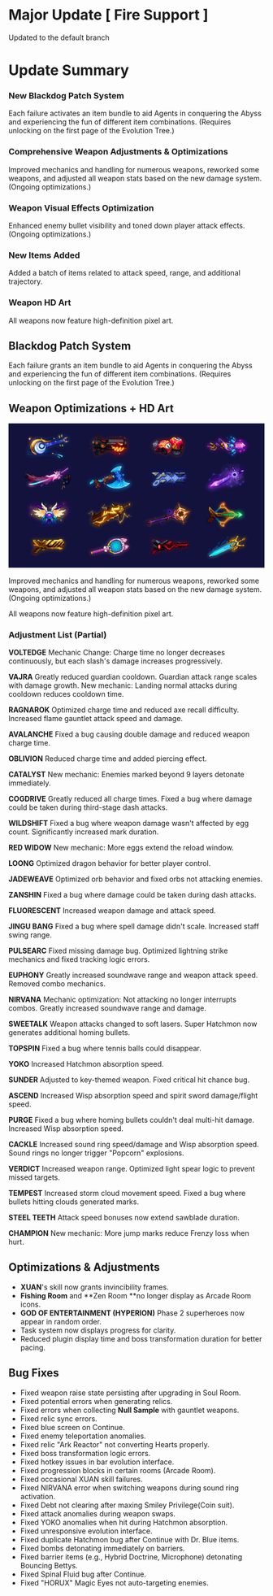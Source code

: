 # Major Update [ Fire Support ]

Updated to the default branch

# Update Summary

### **New Blackdog Patch System**

Each failure activates an item bundle to aid Agents in conquering the Abyss and experiencing the fun of different item combinations. (Requires unlocking on the first page of the Evolution Tree.)

### **Comprehensive Weapon Adjustments & Optimizations**

Improved mechanics and handling for numerous weapons, reworked some weapons, and adjusted all weapon stats based on the new damage system. (Ongoing optimizations.)

### **Weapon Visual Effects Optimization**

Enhanced enemy bullet visibility and toned down player attack effects. (Ongoing optimizations.)

### **New Items Added**

Added a batch of items related to attack speed, range, and additional trajectory.

### **Weapon HD Art**

All weapons now feature high-definition pixel art.

## **Blackdog Patch System**

Each failure grants an item bundle to aid Agents in conquering the Abyss and experiencing the fun of different item combinations. (Requires unlocking on the first page of the Evolution Tree.)

## **Weapon Optimizations + HD Art**

![image](https://raw.githubusercontent.com/VeewoGames/NA2Announcements/master/announcements/EA_8.18/20251013_212056_2582039676537302704.png)

Improved mechanics and handling for numerous weapons, reworked some weapons, and adjusted all weapon stats based on the new damage system. (Ongoing optimizations.)

All weapons now feature high-definition pixel art.

### Adjustment List (Partial)

**VOLTEDGE**
Mechanic Change: Charge time no longer decreases continuously, but each slash's damage increases progressively.

**VAJRA**
Greatly reduced guardian cooldown. Guardian attack range scales with damage growth. New mechanic: Landing normal attacks during cooldown reduces cooldown time.

**RAGNAROK**
Optimized charge time and reduced axe recall difficulty. Increased flame gauntlet attack speed and damage.

**AVALANCHE**
Fixed a bug causing double damage and reduced weapon charge time.

**OBLIVION**
Reduced charge time and added piercing effect.

**CATALYST**
New mechanic: Enemies marked beyond 9 layers detonate immediately.

**COGDRIVE**
Greatly reduced all charge times. Fixed a bug where damage could be taken during third-stage dash attacks.

**WILDSHIFT**
Fixed a bug where weapon damage wasn't affected by egg count. Significantly increased mark duration.

**RED WIDOW**
New mechanic: More eggs extend the reload window.

**LOONG**
Optimized dragon behavior for better player control.

**JADEWEAVE**
Optimized orb behavior and fixed orbs not attacking enemies.

**ZANSHIN**
Fixed a bug where damage could be taken during dash attacks.

**FLUORESCENT**
Increased weapon damage and attack speed.

**JINGU BANG**
Fixed a bug where spell damage didn't scale. Increased staff swing range.

**PULSEARC**
Fixed missing damage bug. Optimized lightning strike mechanics and fixed tracking logic errors.

**EUPHONY**
Greatly increased soundwave range and weapon attack speed. Removed combo mechanics.

**NIRVANA**
Mechanic optimization: Not attacking no longer interrupts combos. Greatly increased soundwave range and damage.

**SWEETALK**
Weapon attacks changed to soft lasers. Super Hatchmon now generates additional homing bullets.

**TOPSPIN**
Fixed a bug where tennis balls could disappear.

**YOKO**
Increased Hatchmon absorption speed.

**SUNDER**
Adjusted to key-themed weapon. Fixed critical hit chance bug.

**ASCEND**
Increased Wisp absorption speed and spirit sword damage/flight speed.

**PURGE**
Fixed a bug where homing bullets couldn't deal multi-hit damage. Increased Wisp absorption speed.

**CACKLE**
Increased sound ring speed/damage and Wisp absorption speed. Sound rings no longer trigger "Popcorn" explosions.

**VERDICT**
Increased weapon range. Optimized light spear logic to prevent missed targets.

**TEMPEST**
Increased storm cloud movement speed. Fixed a bug where bullets hitting clouds generated marks.

**STEEL TEETH**
Attack speed bonuses now extend sawblade duration.

**CHAMPION**
New mechanic: More jump marks reduce Frenzy loss when hurt.

## **Optimizations & Adjustments**

* **XUAN**'s skill now grants invincibility frames.
* **Fishing Room** and **Zen Room **no longer display as Arcade Room icons.
* **GOD OF ENTERTAINMENT (HYPERION)** Phase 2 superheroes now appear in random order.
* Task system now displays progress for clarity.
* Reduced plugin display time and boss transformation duration for better pacing.
## **Bug Fixes**

* Fixed weapon raise state persisting after upgrading in Soul Room.
* Fixed potential errors when generating relics.
* Fixed errors when collecting **Null Sample** with gauntlet weapons.
* Fixed relic sync errors.
* Fixed blue screen on Continue.
* Fixed enemy teleportation anomalies.
* Fixed relic "Ark Reactor" not converting Hearts properly.
* Fixed boss transformation logic errors.
* Fixed hotkey issues in bar evolution interface.
* Fixed progression blocks in certain rooms (Arcade Room).
* Fixed occasional XUAN skill failures.
* Fixed NIRVANA error when switching weapons during sound ring activation.
* Fixed Debt not clearing after maxing Smiley Privilege(Coin suit).
* Fixed attack anomalies during weapon swaps.
* Fixed YOKO anomalies when hit during Hatchmon absorption.
* Fixed unresponsive evolution interface.
* Fixed duplicate Hatchmon bug after Continue with Dr. Blue items.
* Fixed bombs detonating immediately on barriers.
* Fixed barrier items (e.g., Hybrid Doctrine, Microphone) detonating Bouncing Bettys.
* Fixed Spinal Fluid bug after Continue.
* Fixed "HORUX" Magic Eyes not auto-targeting enemies.
